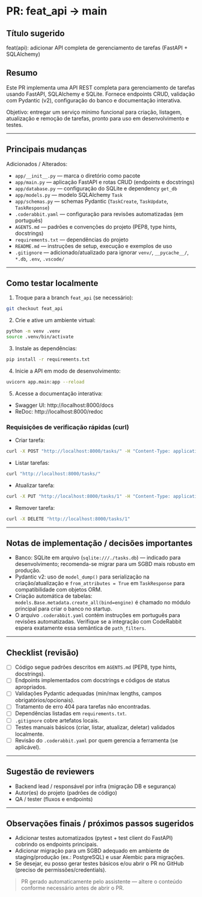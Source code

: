 # PR: feat_api → main

## Título sugerido
feat(api): adicionar API completa de gerenciamento de tarefas (FastAPI + SQLAlchemy)

## Resumo
Este PR implementa uma API REST completa para gerenciamento de tarefas usando FastAPI, SQLAlchemy e SQLite.
Fornece endpoints CRUD, validação com Pydantic (v2), configuração do banco e documentação interativa.

Objetivo: entregar um serviço mínimo funcional para criação, listagem, atualização e remoção de tarefas, pronto para uso em desenvolvimento e testes.

---

## Principais mudanças
Adicionados / Alterados:

- `app/__init__.py` — marca o diretório como pacote
- `app/main.py` — aplicação FastAPI e rotas CRUD (endpoints e docstrings)
- `app/database.py` — configuração do SQLite e dependency `get_db`
- `app/models.py` — modelo SQLAlchemy `Task`
- `app/schemas.py` — schemas Pydantic (`TaskCreate`, `TaskUpdate`, `TaskResponse`)
- `.coderabbit.yaml` — configuração para revisões automatizadas (em português)
- `AGENTS.md` — padrões e convenções do projeto (PEP8, type hints, docstrings)
- `requirements.txt` — dependências do projeto
- `README.md` — instruções de setup, execução e exemplos de uso
- `.gitignore` — adicionado/atualizado para ignorar `venv/`, `__pycache__/`, `*.db`, `.env`, `.vscode/`

---

## Como testar localmente
1. Troque para a branch `feat_api` (se necessário):
```bash
git checkout feat_api
```
2. Crie e ative um ambiente virtual:
```bash
python -m venv .venv
source .venv/bin/activate
```
3. Instale as dependências:
```bash
pip install -r requirements.txt
```
4. Inicie a API em modo de desenvolvimento:
```bash
uvicorn app.main:app --reload
```
5. Acesse a documentação interativa:
- Swagger UI: http://localhost:8000/docs
- ReDoc: http://localhost:8000/redoc

### Requisições de verificação rápidas (curl)
- Criar tarefa:
```bash
curl -X POST "http://localhost:8000/tasks/" -H "Content-Type: application/json" -d '{"title":"Testar API","description":"Descrição de teste"}'
```
- Listar tarefas:
```bash
curl "http://localhost:8000/tasks/"
```
- Atualizar tarefa:
```bash
curl -X PUT "http://localhost:8000/tasks/1" -H "Content-Type: application/json" -d '{"completed": true}'
```
- Remover tarefa:
```bash
curl -X DELETE "http://localhost:8000/tasks/1"
```

---

## Notas de implementação / decisões importantes
- Banco: SQLite em arquivo (`sqlite:///./tasks.db`) — indicado para desenvolvimento; recomenda-se migrar para um SGBD mais robusto em produção.
- Pydantic v2: uso de `model_dump()` para serialização na criação/atualização e `from_attributes = True` em `TaskResponse` para compatibilidade com objetos ORM.
- Criação automática de tabelas: `models.Base.metadata.create_all(bind=engine)` é chamado no módulo principal para criar o banco no startup.
- O arquivo `.coderabbit.yaml` contém instruções em português para revisões automatizadas. Verifique se a integração com CodeRabbit espera exatamente essa semântica de `path_filters`.

---

## Checklist (revisão)
- [ ] Código segue padrões descritos em `AGENTS.md` (PEP8, type hints, docstrings).
- [ ] Endpoints implementados com docstrings e códigos de status apropriados.
- [ ] Validações Pydantic adequadas (min/max lengths, campos obrigatórios/opcionais).
- [ ] Tratamento de erro 404 para tarefas não encontradas.
- [ ] Dependências listadas em `requirements.txt`.
- [ ] `.gitignore` cobre artefatos locais.
- [ ] Testes manuais básicos (criar, listar, atualizar, deletar) validados localmente.
- [ ] Revisão do `.coderabbit.yaml` por quem gerencia a ferramenta (se aplicável).

---

## Sugestão de reviewers
- Backend lead / responsável por infra (migração DB e segurança)
- Autor(es) do projeto (padrões de código)
- QA / tester (fluxos e endpoints)

---

## Observações finais / próximos passos sugeridos
- Adicionar testes automatizados (pytest + test client do FastAPI) cobrindo os endpoints principais.
- Adicionar migração para um SGBD adequado em ambiente de staging/produção (ex.: PostgreSQL) e usar Alembic para migrações.
- Se desejar, eu posso gerar testes básicos e/ou abrir o PR no GitHub (preciso de permissões/credentials).


> PR gerado automaticamente pelo assistente — altere o conteúdo conforme necessário antes de abrir o PR.
